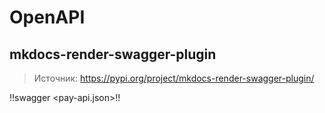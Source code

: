 # OpenAPI

## mkdocs-render-swagger-plugin

> Источник: https://pypi.org/project/mkdocs-render-swagger-plugin/

!!swagger <pay-api.json>!!